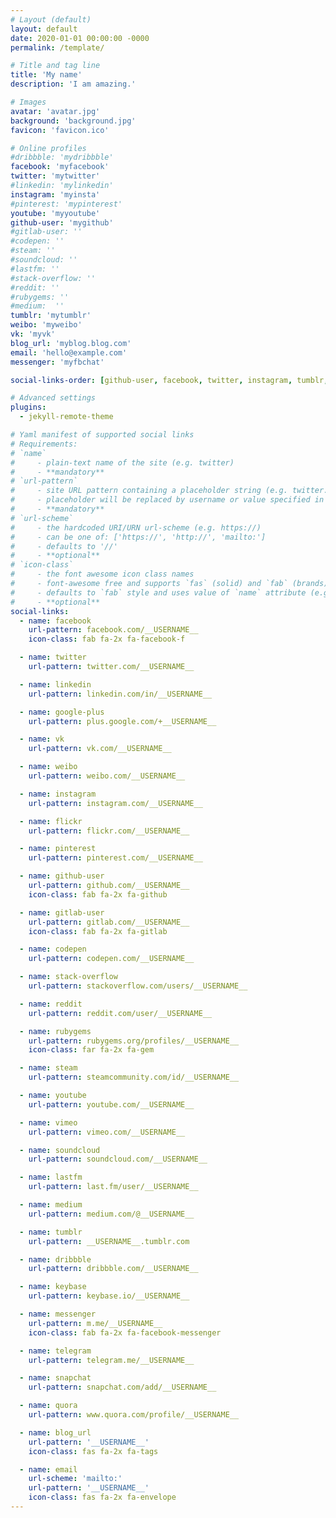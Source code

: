 ```yaml
---
# Layout (default)
layout: default
date: 2020-01-01 00:00:00 -0000
permalink: /template/

# Title and tag line
title: 'My name'
description: 'I am amazing.'

# Images
avatar: 'avatar.jpg'
background: 'background.jpg'
favicon: 'favicon.ico'

# Online profiles
#dribbble: 'mydribbble'
facebook: 'myfacebook'
twitter: 'mytwitter'
#linkedin: 'mylinkedin'
instagram: 'myinsta'
#pinterest: 'mypinterest'
youtube: 'myyoutube'
github-user: 'mygithub'
#gitlab-user: ''
#codepen: ''
#steam: ''
#soundcloud: ''
#lastfm: ''
#stack-overflow: ''
#reddit: ''
#rubygems: ''
#medium:  ''
tumblr: 'mytumblr'
weibo: 'myweibo'
vk: 'myvk'
blog_url: 'myblog.blog.com'
email: 'hello@example.com'
messenger: 'myfbchat'

social-links-order: [github-user, facebook, twitter, instagram, tumblr, pinterest, linkedin, youtube, vk, weibo, dribbble, messenger, blog_url, email]

# Advanced settings
plugins:
  - jekyll-remote-theme

# Yaml manifest of supported social links
# Requirements:
# `name`
#     - plain-text name of the site (e.g. twitter)
#     - **mandatory**
# `url-pattern`
#     - site URL pattern containing a placeholder string (e.g. twitter.com/__USERNAME__)
#     - placeholder will be replaced by username or value specified in _config.yml (e.g. twitter.com/mytwitter)
#     - **mandatory**
# `url-scheme`
#     - the hardcoded URI/URN url-scheme (e.g. https://)
#     - can be one of: ['https://', 'http://', 'mailto:']
#     - defaults to '//'
#     - **optional**
# `icon-class`
#     - the font awesome icon class names
#     - font-awesome free and supports `fas` (solid) and `fab` (brands) styles
#     - defaults to `fab` style and uses value of `name` attribute (e.g. fab fa-2x fa-twitter)
#     - **optional**
social-links:
  - name: facebook
    url-pattern: facebook.com/__USERNAME__
    icon-class: fab fa-2x fa-facebook-f

  - name: twitter
    url-pattern: twitter.com/__USERNAME__

  - name: linkedin
    url-pattern: linkedin.com/in/__USERNAME__

  - name: google-plus
    url-pattern: plus.google.com/+__USERNAME__

  - name: vk
    url-pattern: vk.com/__USERNAME__

  - name: weibo
    url-pattern: weibo.com/__USERNAME__

  - name: instagram
    url-pattern: instagram.com/__USERNAME__

  - name: flickr
    url-pattern: flickr.com/__USERNAME__

  - name: pinterest
    url-pattern: pinterest.com/__USERNAME__

  - name: github-user
    url-pattern: github.com/__USERNAME__
    icon-class: fab fa-2x fa-github

  - name: gitlab-user
    url-pattern: gitlab.com/__USERNAME__
    icon-class: fab fa-2x fa-gitlab

  - name: codepen
    url-pattern: codepen.com/__USERNAME__

  - name: stack-overflow
    url-pattern: stackoverflow.com/users/__USERNAME__

  - name: reddit
    url-pattern: reddit.com/user/__USERNAME__

  - name: rubygems
    url-pattern: rubygems.org/profiles/__USERNAME__
    icon-class: far fa-2x fa-gem

  - name: steam
    url-pattern: steamcommunity.com/id/__USERNAME__

  - name: youtube
    url-pattern: youtube.com/__USERNAME__

  - name: vimeo
    url-pattern: vimeo.com/__USERNAME__

  - name: soundcloud
    url-pattern: soundcloud.com/__USERNAME__

  - name: lastfm
    url-pattern: last.fm/user/__USERNAME__

  - name: medium
    url-pattern: medium.com/@__USERNAME__

  - name: tumblr
    url-pattern: __USERNAME__.tumblr.com

  - name: dribbble
    url-pattern: dribbble.com/__USERNAME__

  - name: keybase
    url-pattern: keybase.io/__USERNAME__

  - name: messenger
    url-pattern: m.me/__USERNAME__
    icon-class: fab fa-2x fa-facebook-messenger

  - name: telegram
    url-pattern: telegram.me/__USERNAME__

  - name: snapchat
    url-pattern: snapchat.com/add/__USERNAME__

  - name: quora
    url-pattern: www.quora.com/profile/__USERNAME__

  - name: blog_url
    url-pattern: '__USERNAME__'
    icon-class: fas fa-2x fa-tags

  - name: email
    url-scheme: 'mailto:'
    url-pattern: '__USERNAME__'
    icon-class: fas fa-2x fa-envelope
---
```

